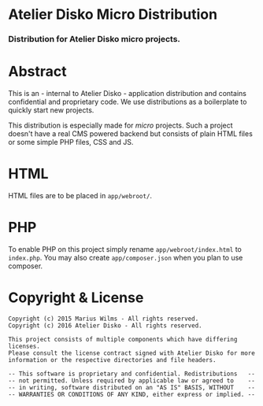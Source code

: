 # Atelier Disko Micro Distribution
### Distribution for Atelier Disko micro projects.

# Abstract

This is an - internal to Atelier Disko - application distribution and contains
confidential and proprietary code. We use distributions as a boilerplate to quickly
start new projects.

This distribution is especially made for _micro_ projects. Such a project
doesn't have a real CMS powered backend but consists of plain HTML files or some
simple PHP files, CSS and JS.

# HTML

HTML files are to be placed in `app/webroot/`.

# PHP

To enable PHP on this project simply rename `app/webroot/index.html` to 
`index.php`. You may also create `app/composer.json` when you plan to
use composer.

# Copyright & License

```
Copyright (c) 2015 Marius Wilms - All rights reserved. 
Copyright (c) 2016 Atelier Disko - All rights reserved. 

This project consists of multiple components which have differing licenses.
Please consult the license contract signed with Atelier Disko for more
information or the respective directories and file headers.

-- This software is proprietary and confidential. Redistributions   --
-- not permitted. Unless required by applicable law or agreed to    --
-- in writing, software distributed on an "AS IS" BASIS, WITHOUT    --
-- WARRANTIES OR CONDITIONS OF ANY KIND, either express or implied. --
```
